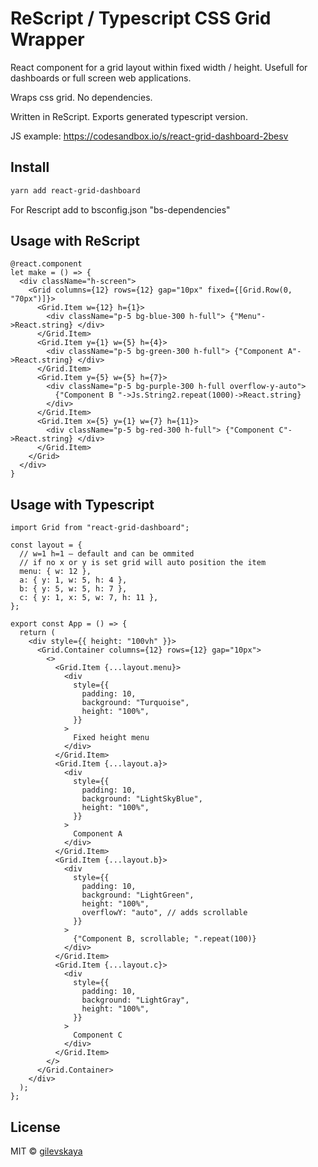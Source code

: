 # ReScript / Typescript CSS Grid Wrapper

React component for a grid layout within fixed width / height. Usefull for dashboards or full screen web applications.

Wraps css grid. No dependencies.

Written in ReScript. Exports generated typescript version.

JS example: https://codesandbox.io/s/react-grid-dashboard-2besv

## Install

```bash
yarn add react-grid-dashboard
```

For Rescript add to bsconfig.json "bs-dependencies"

## Usage with ReScript

```re
@react.component
let make = () => {
  <div className="h-screen">
    <Grid columns={12} rows={12} gap="10px" fixed={[Grid.Row(0, "70px")]}>
      <Grid.Item w={12} h={1}>
        <div className="p-5 bg-blue-300 h-full"> {"Menu"->React.string} </div>
      </Grid.Item>
      <Grid.Item y={1} w={5} h={4}>
        <div className="p-5 bg-green-300 h-full"> {"Component A"->React.string} </div>
      </Grid.Item>
      <Grid.Item y={5} w={5} h={7}>
        <div className="p-5 bg-purple-300 h-full overflow-y-auto">
          {"Component B "->Js.String2.repeat(1000)->React.string}
        </div>
      </Grid.Item>
      <Grid.Item x={5} y={1} w={7} h={11}>
        <div className="p-5 bg-red-300 h-full"> {"Component C"->React.string} </div>
      </Grid.Item>
    </Grid>
  </div>
}
```

## Usage with Typescript

```tsx
import Grid from "react-grid-dashboard";

const layout = {
  // w=1 h=1 – default and can be ommited
  // if no x or y is set grid will auto position the item
  menu: { w: 12 },
  a: { y: 1, w: 5, h: 4 },
  b: { y: 5, w: 5, h: 7 },
  c: { y: 1, x: 5, w: 7, h: 11 },
};

export const App = () => {
  return (
    <div style={{ height: "100vh" }}>
      <Grid.Container columns={12} rows={12} gap="10px">
        <>
          <Grid.Item {...layout.menu}>
            <div
              style={{
                padding: 10,
                background: "Turquoise",
                height: "100%",
              }}
            >
              Fixed height menu
            </div>
          </Grid.Item>
          <Grid.Item {...layout.a}>
            <div
              style={{
                padding: 10,
                background: "LightSkyBlue",
                height: "100%",
              }}
            >
              Component A
            </div>
          </Grid.Item>
          <Grid.Item {...layout.b}>
            <div
              style={{
                padding: 10,
                background: "LightGreen",
                height: "100%",
                overflowY: "auto", // adds scrollable
              }}
            >
              {"Component B, scrollable; ".repeat(100)}
            </div>
          </Grid.Item>
          <Grid.Item {...layout.c}>
            <div
              style={{
                padding: 10,
                background: "LightGray",
                height: "100%",
              }}
            >
              Component C
            </div>
          </Grid.Item>
        </>
      </Grid.Container>
    </div>
  );
};
```

## License

MIT © [gilevskaya](https://github.com/gilevskaya/react-grid-dashboard)
